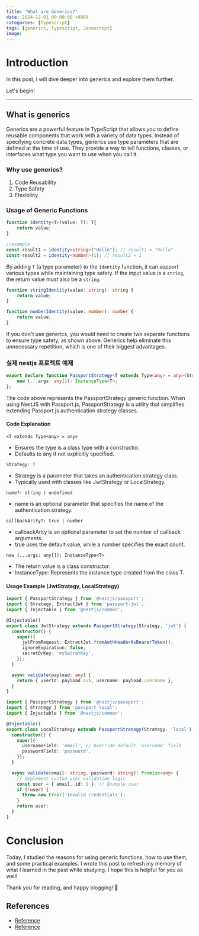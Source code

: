 ```yaml
---
title: "What are Generics?"
date: 2024-12-01 00:00:00 +0900
categories: [Typescript]
tags: [generics, Typescript, Javascript]
image: 
---
```



# Introduction

In this post, I will dive deeper into generics and explore them further.

Let's begin!

---

## What is generics

Generics are a powerful feature in TypeScript that allows you to define reusable components that work with a variety of data types.
Instead of specifying concrete data types, generics use type parameters that are defined at the time of use.
They provide a way to tell functions, classes, or interfaces what type you want to use when you call it.


### Why use generics?

1. Code Reusability
2. Type Safety
3. Flexibility

### Usage of Generic Functions

```typescript
function identity<T>(value: T): T{
    return value;
}

//example
const result1 = identity<string>("Hello"); // result1 = "Hello"
const result2 = identity<number>(1); // result2 = 1
```

By adding `T` (a type parameter) to the `identity` function, it can support various types while maintaining type safety.
If the input value is a `string`, the return value must also be a `string`.

```typescript
function stringIdentity(value: string): string {
    return value;
}

function numberIdentity(value: number): number {
    return value;
}
```
If you don't use generics, you would need to create two separate functions to ensure type safety, as shown above.
Generics help eliminate this unnecessary repetition, which is one of their biggest advantages.

<!-- 만약 제네릭을 사용하지않고 타입을 보장받으려면 위 처럼 함수 2개를 만들어야합니다.
이는 불피요한 반복을 줄요주기 때문에 가장 큰 장점입니다. -->

### 실제 nestjs 프로젝트 예제

```typescript
export declare function PassportStrategy<T extends Type<any> = any>(Strategy: T, name?: string | undefined, callbackArity?: true | number): {
    new (...args: any[]): InstanceType<T>;
};
```

<!-- 위는 PassportStrategy 제네릭 함수입니다.
NestJS와 Passport.js를 함께 사용할 때, PassportStrategy는 Passport.js 인증 전략 클래스를 쉽게 확장할 수 있도록 돕는 유틸리티입니다. -->
The code above represents the PassportStrategy generic function.
When using NestJS with Passport.js, PassportStrategy is a utility that simplifies extending Passport.js authentication strategy classes.


#### Code Explanation
`<T extends Type<any> = any>`

- Ensures the type is a class type with a constructor.
- Defaults to any if not explicitly specified.

`Strategy: T`

- Strategy is a parameter that takes an authentication strategy class.
- Typically used with classes like JwtStrategy or LocalStrategy.

`name?: string | undefined`

- name is an optional parameter that specifies the name of the authentication strategy.

`callbackArity?: true | number`

- callbackArity is an optional parameter to set the number of callback arguments.
- true uses the default value, while a number specifies the exact count.

`new (...args: any[]): InstanceType<T>`

- The return value is a class constructor.
- InstanceType<T>: Represents the instance type created from the class T.

<!-- #### 코드 설명
1. <T extends Type<any> = any>
- 생성자를 가지는 클래스 타입임을 보장합니다.
- 명시하지 않을시 기본값은 any입니다. 
2. Strategy: T
- Strategy는 인증전략클래스를 받는 매개변수입니다.
-  주로 `JwtStrategy`, `LocalStrategy` 등의 클래스를 사용합니다.
3. name?: string | undefined
- name은 인증 전략의 이름을 받는 옵셔널 매개변수입니다.
4. callbackArity?: true | number
- callbackArity는 콜백 매개변수 개수를 설정하는 옵셔널 매개변수입니다.
- true는 기본값, number는 콜백 개수
5. new (...args: any[]): InstanceType<T>
- 반환값이며 클래스 생성자를 반환합니다.
- InstanceType<T>: T 타입의 클래스에서 생성된 인스턴스 타입을 나타냅니다. -->



#### Usage Example (JwtStrategy, LocalStrategy)

```typescript
import { PassportStrategy } from '@nestjs/passport';
import { Strategy, ExtractJwt } from 'passport-jwt';
import { Injectable } from '@nestjs/common';

@Injectable()
export class JwtStrategy extends PassportStrategy(Strategy, 'jwt') {
  constructor() {
    super({
      jwtFromRequest: ExtractJwt.fromAuthHeaderAsBearerToken(),
      ignoreExpiration: false,
      secretOrKey: 'mySecretKey',
    });
  }

  async validate(payload: any) {
    return { userId: payload.sub, username: payload.username };
  }
}
```

```typescript
import { PassportStrategy } from '@nestjs/passport';
import { Strategy } from 'passport-local';
import { Injectable } from '@nestjs/common';

@Injectable()
export class LocalStrategy extends PassportStrategy(Strategy, 'local') {
  constructor() {
    super({
      usernameField: 'email', // Override default 'username' field
      passwordField: 'password',
    });
  }

  async validate(email: string, password: string): Promise<any> {
    // Implement custom user validation logic
    const user = { email, id: 1 }; // Example user
    if (!user) {
      throw new Error('Invalid credentials');
    }
    return user;
  }
}
```

# Conclusion

Today, I studied the reasons for using generic functions, how to use them, and some practical examples.
I wrote this post to refresh my memory of what I learned in the past while studying.
I hope this is helpful for you as well!

<!-- 오늘은 제네릭 함수의 사용이유, 사용법, 실제예제를 공부해봤다.
예전에 공부하면서 배운것을 다시 기억하기 위해 포스트를 적었습니다.
여러분에게도 도움이 됐으면 좋겠습니다. -->

Thank you for reading, and happy blogging! 🚀

## References

- [Reference](https://learn.microsoft.com/en-us/training/modules/typescript-generics/2-what-are-generics)
- [Reference](https://www.typescriptlang.org/docs/handbook/2/generics.html)


